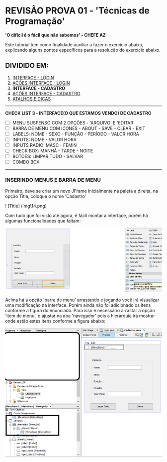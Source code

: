 # REVISÃO PROVA 01 - 'Técnicas de Programação' 

**'O difícil é o fácil que não sabemos' - CHEFE AZ**

Este tutorial tem como finalidade auxiliar a fazer o exercício abaixo, explicando alguns pontos específicos para a resolução do exercício abaixo.

## DIVIDIDO EM:
1. [INTERFACE - LOGIN](01%20-%20INTERFACE%20-%20LOGIN.md)
2. [AÇÕES INTERFACE - LOGIN](02%20-%20AÇÕES%20INTERFACE%20-%20LOGIN.md)
3. **INTERFACE - CADASTRO**
4. [AÇÕES INTERFACE - CADASTRO](04%20-%20AÇÕES%20DA%20INTERFACE%20-%20CADASTRO.md)
5. [ATALHOS E DICAS](05%20-%20ATALHOS%20e%20DICAS.md)
---
**CHECK LIST 3 - INTERFACE(O QUE ESTAMOS VENDO) DE CADASTRO**
- [ ] MENU SUSPENSO COM 2 OPÇÕES - 'ARQUIVO' E 'EDITAR'
- [ ] BARRA DE MENU COM ICONES - ABOUT - SAVE - CLEAR - EXIT
- [ ] LABELS: NOME - SEXO - FUNÇÃO - PERÍODO - VALOR HORA
- [ ] INPUTS: NOME - VALOR HORA
- [ ] INPUTS RADIO: MASC - FEMIN
- [ ] CHECK BOX: MANHÃ - TARDE - NOITE
- [ ] BOTÕES: LIMPAR TUDO - SALVAR
- [ ] COMBO BOX
---
### INSERINDO MENUS E BARRA DE MENU

Primeiro, deve se criar um novo JFrame
Inicialmente na paleta a direita, na opção Title, coloque o nome 'Cadastro'

! [Title] (img\14.png)



Com tudo que foi visto até agora, é fácil montar a interface, porém há algumas funcionalidades que faltam:

![menu](img\15.png)

Acima há a opção 'barra de menu' arrastando e jogando você irá visualizar uma modificação na interface.
Porém ainda não foi adicionado os itens conforme a figura do enunciado. Para isso é necessário arrastar a opção 'item de menu', e ajustar na aba 'navegador' pois a hierarquia irá mostrar onde estão estes itens conforme a figura abaixo:

![menu02](img\16.png)
